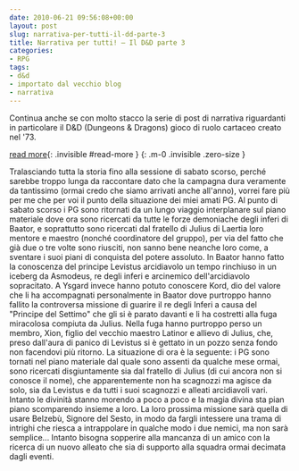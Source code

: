 ```yaml
---
date: 2010-06-21 09:56:08+00:00
layout: post
slug: narrativa-per-tutti-il-dd-parte-3
title: Narrativa per tutti! – Il D&D parte 3
categories:
- RPG
tags:
- d&d
- importato dal vecchio blog
- narrativa
---
```


Continua anche se con molto stacco la serie di post di narrativa riguardanti in particolare il D&D (Dungeons & Dragons) gioco di ruolo cartaceo creato nel '73.

<!--more-->
[read more](){: .invisible #read-more }
{: .m-0 .invisible .zero-size }

Tralasciando tutta la storia fino alla sessione di sabato scorso, perché sarebbe troppo lunga da raccontare dato che la campagna dura veramente da tantissimo (ormai credo che siamo arrivati anche all'anno), vorrei fare più per me che per voi il punto della situazione dei miei amati PG.
Al punto di sabato scorso i PG sono ritornati da un lungo viaggio interplanare sul piano materiale dove ora sono ricercati da tutte le forze demoniache degli inferi di Baator, e soprattutto sono ricercati dal fratello di Julius di Laertia loro mentore e maestro (nonché coordinatore del gruppo), per via del fatto che già due o tre volte sono riusciti, non sanno bene neanche loro come, a sventare i suoi piani di conquista del potere assoluto. In Baator hanno fatto la conoscenza del principe Levistus arcidiavolo un tempo rinchiuso in un iceberg da Asmodeus, re degli inferi e arcinemico dell'arcidiavolo sopracitato. A Ysgard invece hanno potuto conoscere Kord, dio del valore che li ha accompagnati personalmente in Baator dove purtroppo hanno fallito la controversa missione di guarire il re degli Inferi a causa del "Principe del Settimo" che gli si è parato davanti e li ha costretti alla fuga miracolosa compiuta da Julius. Nella fuga hanno purtroppo perso un membro, Xion, figlio del vecchio maestro Latinor e allievo di Julius, che, preso dall'aura di panico di Levistus si è gettato in un pozzo senza fondo non facendovi più ritorno.
La situazione di ora è la seguente: i PG sono tornati nel piano materiale dal quale sono assenti da qualche mese ormai, sono ricercati disgiuntamente sia dal fratello di Julius (di cui ancora non si conosce il nome), che apparentemente non ha scagnozzi ma agisce da solo, sia da Levistus e da tutti i suoi scagnozzi e alleati arcidiavoli vari. Intanto le divinità stanno morendo a poco a poco e la magia divina sta pian piano scomparendo insieme a loro. La loro prossima missione sarà quella di usare Belzebù, Signore del Sesto, in modo da fargli intessere una trama di intrighi che riesca a intrappolare in qualche modo i due nemici, ma non sarà semplice... Intanto bisogna sopperire alla mancanza di un amico con la ricerca di un nuovo alleato che sia di supporto alla squadra ormai decimata dagli eventi.
